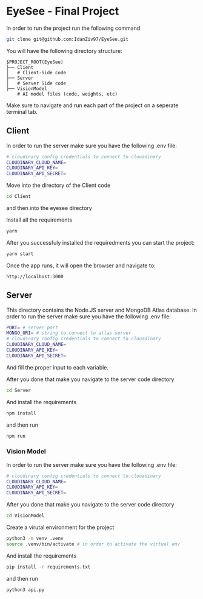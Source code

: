 # EyeSee - Final Project

In order to run the project run the following command

```bash
git clone git@github.com:IdanZiv97/EyeSee.git
```

You will have the following directory structure:
```
$PROJECT_ROOT(EyeSee)
├── Client
│   # Client-Side code
├── Server
│   # Server Side code
├── VisionModel
    # AI model files (code, weights, etc)
```

Make sure to navigate and run each part of the project on a seperate terminal tab.

## Client

In order to run the server make sure you have the following .env file:
```bash
# cloudinary config credentials to connect to clouadinary
CLOUDINARY_CLOUD_NAME= 
CLOUDINARY_API_KEY=
CLOUDINARY_API_SECRET=
```

Move into the directory of the Client code


```bash
cd Client
```
and then into the eyesee directory

Install all the requirements

```bash
yarn
```

After you successfuly installed the requiredments you can start the project:

```bash
yarn start
```

Once the app runs, it will open the browser and navigate to:
```
http://localhost:3000
```

## Server

This directory contains the Node.JS server and MongoDB Atlas database.
In order to run the server make sure you have the following .env file:
```bash
PORT= # server port
MONGO_URI= # string to connect to atlas server
# cloudinary config credentials to connect to clouadinary
CLOUDINARY_CLOUD_NAME= 
CLOUDINARY_API_KEY=
CLOUDINARY_API_SECRET=
```
And fill the proper input to each variable.

After you done that make you navigate to the server code directory

```bash
cd Server
```

And install the requirements

```bash
npm install
```

and then run

```bash
npm run
```

### Vision Model
In order to run the server make sure you have the following .env file:
```bash
# cloudinary config credentials to connect to clouadinary
CLOUDINARY_CLOUD_NAME= 
CLOUDINARY_API_KEY=
CLOUDINARY_API_SECRET=
```

After you done that make you navigate to the server code directory

```bash
cd VisionModel
```

Create a virutal environment for the project

```bash
python3 -m venv .venv
source .venv/bin/activate # in order to activate the virtual env
```

And install the requirements

```bash
pip install -r requirements.txt
```

and then run

```bash
python3 api.py
```
